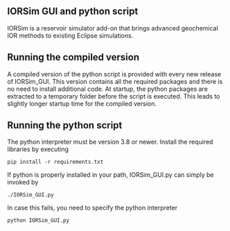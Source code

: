## IORSim GUI and python script
IORSim is a reservoir simulator add-on that brings advanced geochemical IOR methods to existing 
Eclipse simulations.

## Running the compiled version
A compiled version of the python script is provided with every new release of IORSim_GUI. This version contains all the required packages and there is no need to install additional code. At startup, the python packages are extracted to a temporary folder before the script is executed. This leads to slightly longer startup time for the compiled version. 

## Running the python script
The python interpreter must be version 3.8 or newer. Install the required libraries by executing 

`pip install -r requirements.txt`

If python is properly installed in your path, IORSim_GUI.py can simply be invoked by

`./IORSim_GUI.py`

In case this fails, you need to specify the python interpreter

`python IORSim_GUI.py` 




